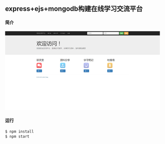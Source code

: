 ## express+ejs+mongodb构建在线学习交流平台

#### 简介
![image](https://github.com/angellfzhong/class-online/blob/master/img/1.jpg)

#### 运行
```
$ npm install
$ npm start
```

